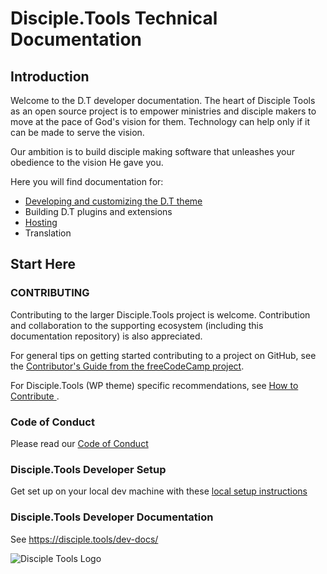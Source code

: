 # Disciple.Tools Technical Documentation

<!-- Here is the (community maintained) documentation for developers and related technical community  for Disciple.Tools -->

## Introduction

Welcome to the D.T developer documentation. The heart of Disciple Tools as an open source project is to empower ministries and disciple makers to move at the pace of God's vision for them. Technology can help only if it can be made to serve the vision.

Our ambition is to build disciple making software that unleashes your obedience to the vision He gave you.

Here you will find documentation for:

- [Developing and customizing the D.T theme](customization.md)
- Building D.T plugins and extensions
- [Hosting](hosting.md)
- Translation <!-- [Translation](translation.md) -->

## Start Here

### CONTRIBUTING

Contributing to the larger Disciple.Tools project is welcome. Contribution and collaboration to the supporting ecosystem (including this documentation repository) is also appreciated.

For general tips on getting started contributing to a project on GitHub, see the [Contributor's Guide from the freeCodeCamp project](https://github.com/freeCodeCamp/how-to-contribute-to-open-source/blob/master/CONTRIBUTING.md).

For Disciple.Tools (WP theme) specific recommendations, see [How to Contribute
](https://github.com/DiscipleTools/disciple-tools-theme#how-to-contribute).

### Code of Conduct

Please read our [Code of Conduct](code-of-conduct.md)

### Disciple.Tools Developer Setup 

Get set up on your local dev machine with these [local setup instructions](Local/theme-local-setup.md)

### Disciple.Tools Developer Documentation

See https://disciple.tools/dev-docs/

![Disciple Tools Logo](https://disciple.tools/wp-content/uploads/iStock-950739144-Converted-1024x839.png)
